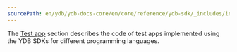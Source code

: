 ```yaml
---
sourcePath: en/ydb/ydb-docs-core/en/core/reference/ydb-sdk/_includes/index/examples.md
---
```

The [Test app](../../example/index.md) section describes the code of test apps implemented using the YDB SDKs for different programming languages.
